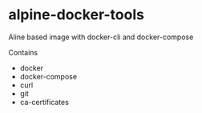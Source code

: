 # alpine-docker-tools
Aline based image with docker-cli and docker-compose 

Contains
* docker
* docker-compose
* curl
* git
* ca-certificates

